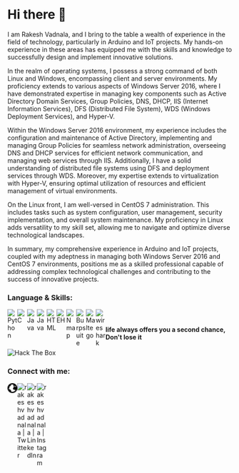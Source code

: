 <h1 align="Left"> Hi there 👋 </h1>
<p align="Left">I am Rakesh Vadnala, and I bring to the table a wealth of experience in the field of technology, particularly in Arduino and IoT projects. My hands-on experience in these areas has equipped me with the skills and knowledge to successfully design and implement innovative solutions.</p>

<p align="Left">In the realm of operating systems, I possess a strong command of both Linux and Windows, encompassing client and server environments. My proficiency extends to various aspects of Windows Server 2016, where I have demonstrated expertise in managing key components such as Active Directory Domain Services, Group Policies, DNS, DHCP, IIS (Internet Information Services), DFS (Distributed File System), WDS (Windows Deployment Services), and Hyper-V.</p>

<p align="Left">Within the Windows Server 2016 environment, my experience includes the configuration and maintenance of Active Directory, implementing and managing Group Policies for seamless network administration, overseeing DNS and DHCP services for efficient network communication, and managing web services through IIS. Additionally, I have a solid understanding of distributed file systems using DFS and deployment services through WDS. Moreover, my expertise extends to virtualization with Hyper-V, ensuring optimal utilization of resources and efficient management of virtual environments.</p>

<p align="Left">On the Linux front, I am well-versed in CentOS 7 administration. This includes tasks such as system configuration, user management, security implementation, and overall system maintenance. My proficiency in Linux adds versatility to my skill set, allowing me to navigate and optimize diverse technological landscapes.</p>

<p align="Left">In summary, my comprehensive experience in Arduino and IoT projects, coupled with my adeptness in managing both Windows Server 2016 and CentOS 7 environments, positions me as a skilled professional capable of addressing complex technological challenges and contributing to the success of innovative projects.</p>

### Language & Skills:
[<img align="left" alt="Python" width="22px" src="https://www.sololearn.com/Icons/Courses/1073.png" />][Python]
[<img align="left" alt="C" width="22px" src="https://www.sololearn.com/Icons/Courses/1089.png" />][C]
[<img align="left" alt="Java" width="22px" src="https://www.sololearn.com/Icons/Courses/1068.png" />][Java]
[<img align="left" alt="Java" width="22px" src="https://www.sololearn.com/Icons/Courses/1060.png" />][SQL]
[<img align="left" alt="HTML" width="22px" src="https://www.sololearn.com/Icons/Courses/1014.png" />][HTML]
[<img align="left" alt="EH" width="22px" src="http://www.gatewaysoftwaresolutions.com/img/icon/ethical%20hacking.png" />][EH]
[<img align="left" alt="Nmap" width="22px" src="https://nmap.org/images/nmap-project-logo.png" />][Nmap]
[<img align="left" alt="Burpsuite" width="22px" src="https://icons.iconarchive.com/icons/goescat/macaron/256/burp-suite-icon.png" />][BS]
[<img align="left" alt="Maltego" width="22px" src="https://www.maltego.com/img/Social%20Profile%20Pic@4x.png" />][MT]
[<img align="left" alt="wireshark" width="22px" src="https://w7.pngwing.com/pngs/386/624/png-transparent-wireshark-computer-software-data-apache-subversion-wireshark-blue-computer-network-trademark.png" />][WS]
<br />

[Python]: https://storage.googleapis.com/programminghub/certificate%2F1598690435715.jpg
[C]: https://www.sololearn.com/Certificate/1089-1170667/jpg
[Java]: https://www.sololearn.com/Certificate/1068-1170667/jpg
[SQL]: https://www.sololearn.com/Certificate/1060-1170667/jpg
[HTML]: https://www.sololearn.com/Certificate/1014-1170667/jpg
[EH]: https://storage.googleapis.com/programminghub/certificate%2F1595704979003.jpg
[Nmap]: https://rakeshvadnala.github.io
[BS]: https://rakeshvadnala.github.io
[MT]: https://rakeshvadnala.github.io
[WS]: https://rakeshvadnala.github.io



<h4 align="Left">life always offers you a second chance, Don't lose it</h4>

<img src="http://www.hackthebox.eu/badge/image/146863" alt="Hack The Box">

### Connect with me:

[<img align="left" alt="rakeshvadnala.github.io" width="22px" src="https://raw.githubusercontent.com/iconic/open-iconic/master/svg/globe.svg" />][website]
[<img align="left" alt="rakeshvadnala | Twitter" width="22px" src="https://cdn.jsdelivr.net/npm/simple-icons@v3/icons/twitter.svg" />][twitter]
[<img align="left" alt="rakeshvadnala | LinkedIn" width="22px" src="https://cdn.jsdelivr.net/npm/simple-icons@v3/icons/linkedin.svg" />][linkedin]
[<img align="left" alt="rakeshvadnala | Instagram" width="22px" src="https://cdn.jsdelivr.net/npm/simple-icons@v3/icons/instagram.svg" />][instagram]
<br />


[website]: https://rakeshvadnala.github.io
[twitter]: https://twitter.com/rakeshvadnala
[instagram]: https://instagram.com/rakeshvadnala
[linkedin]: https://linkedin.com/in/rakeshvadnala
   

